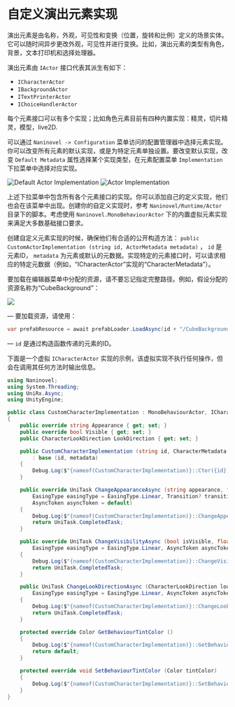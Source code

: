 # 自定义演出元素实现

演出元素是由名称，外观，可见性和变换（位置，旋转和比例）定义的场景实体。它可以随时间异步更改外观，可见性并进行变换。比如，演出元素的类型有角色，背景，文本打印机和选择处理器。

演出元素由 `IActor` 接口代表其派生有如下：

* `ICharacterActor`
* `IBackgroundActor`
* `ITextPrinterActor`
* `IChoiceHandlerActor`

每个元素接口可以有多个实现；比如角色元素目前有四种内置实现：精灵，切片精灵，模型，live2D.

可以通过 `Naninovel -> Configuration` 菜单访问的配置管理器中选择元素实现。你可以改变所有元素的默认实现，或是为特定元素单独设置。要改变默认实现，改变 `Default Metadata` 属性选择某个实现类型，在元素配置菜单 `Implementation` 下拉菜单中选择对应实现。

![Default Actor Implementation](https://i.gyazo.com/b372520a15501dc9bc1e5f30f4c7f12d.png)
![Actor Implementation](https://i.gyazo.com/3256f3aea99ea453859f67135a7187ee.png)

上述下拉菜单中包含所有各个元素接口的实现。你可以添加自己的定义实现，他们也会在该菜单中出现。创建你的自定义实现时，参考 `Naninovel/Runtime/Actor` 目录下的脚本。考虑使用 `Naninovel.MonoBehaviourActor` 下的内置虚拟元素实现来满足大多数基础接口要求。

创建自定义元素实现的时候，确保他们有合适的公开构造方法： `public CustomActorImplementation (string id, ActorMetadata metadata)` ， `id` 是元素ID， `metadata` 为元素或默认的元数据。实现特定的元素接口时，可以请求相应的特定元数据（例如，“ICharacterActor”实现的“CharacterMetadata”）。

要加载在编辑器菜单中分配的资源，请不要忘记指定完整路径。例如，假设分配的资源名称为“CubeBackground”：

![](https://i.gyazo.com/64ff6d6dede1cc8c2c3be83cfe6a6d74.png)

— 要加载资源，请使用：

```csharp
var prefabResource = await prefabLoader.LoadAsync(id + "/CubeBackground");
```

—  `id` 是通过构造函数传递的元素的ID。

下面是一个虚拟 `ICharacterActor` 实现的示例，该虚拟实现不执行任何操作，但会在调用其任何方法时输出信息。

```csharp
using Naninovel;
using System.Threading;
using UniRx.Async;
using UnityEngine;

public class CustomCharacterImplementation : MonoBehaviourActor, ICharacterActor
{
    public override string Appearance { get; set; }
    public override bool Visible { get; set; }
    public CharacterLookDirection LookDirection { get; set; }

    public CustomCharacterImplementation (string id, CharacterMetadata metadata)
        : base (id, metadata)
    {
        Debug.Log($"{nameof(CustomCharacterImplementation)}::Ctor({id})");
    }

    public override UniTask ChangeAppearanceAsync (string appearance, float duration, 
        EasingType easingType = EasingType.Linear, Transition? transition = default, 
        AsyncToken asyncToken = default)
    {
        Debug.Log($"{nameof(CustomCharacterImplementation)}::ChangeAppearanceAsync({appearance})");
        return UniTask.CompletedTask;
    }

    public override UniTask ChangeVisibilityAsync (bool isVisible, float duration, 
        EasingType easingType = EasingType.Linear, AsyncToken asyncToken = default)
    {
        Debug.Log($"{nameof(CustomCharacterImplementation)}::ChangeVisibilityAsync({isVisible})");
        return UniTask.CompletedTask;
    }

    public UniTask ChangeLookDirectionAsync (CharacterLookDirection lookDirection, float duration,
        EasingType easingType = EasingType.Linear, AsyncToken asyncToken = default)
    {
        Debug.Log($"{nameof(CustomCharacterImplementation)}::ChangeLookDirectionAsync({lookDirection})");
        return UniTask.CompletedTask;
    }

    protected override Color GetBehaviourTintColor ()
    {
        Debug.Log($"{nameof(CustomCharacterImplementation)}::GetBehaviourTintColor");
        return default;
    }

    protected override void SetBehaviourTintColor (Color tintColor)
    {
        Debug.Log($"{nameof(CustomCharacterImplementation)}::SetBehaviourTintColor({tintColor})");
    }
}
```


